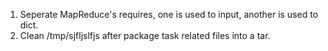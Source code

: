 1. Seperate MapReduce's requires, one is used to input, another is used
  to dict.
2. Clean /tmp/sjfljslfjs after package task related files into a tar.
